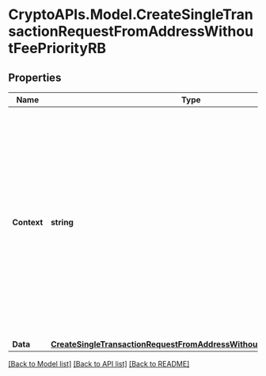 # CryptoAPIs.Model.CreateSingleTransactionRequestFromAddressWithoutFeePriorityRB

## Properties

Name | Type | Description | Notes
------------ | ------------- | ------------- | -------------
**Context** | **string** | In batch situations the user can use the context to correlate responses with requests. This property is present regardless of whether the response was successful or returned as an error. &#x60;context&#x60; is specified by the user. | [optional] 
**Data** | [**CreateSingleTransactionRequestFromAddressWithoutFeePriorityRBData**](CreateSingleTransactionRequestFromAddressWithoutFeePriorityRBData.md) |  | 

[[Back to Model list]](../README.md#documentation-for-models) [[Back to API list]](../README.md#documentation-for-api-endpoints) [[Back to README]](../README.md)

